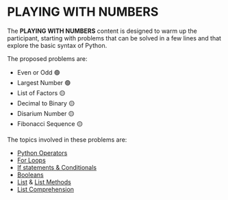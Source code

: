 # PLAYING WITH NUMBERS

The **PLAYING WITH NUMBERS** content is designed to warm up the participant,
starting with problems that can be solved in a few lines and that explore the
basic syntax of Python.

The proposed problems are:

- Even or Odd 🟢
- Largest Number 🟢
- List of Factors 🟡
- Decimal to Binary 🟡
- Disarium Number 🟡
- Fibonacci Sequence 🟡

The topics involved in these problems are:

- [Python Operators](https://www.w3schools.com/python/python_operators.asp)
- [For Loops](https://www.w3schools.com/python/python_for_loops.asp)
- [If statements & Conditionals](https://www.w3schools.com/python/python_conditions.asp)
- [Booleans](https://www.w3schools.com/python/python_booleans.asp)
- [List](https://www.w3schools.com/python/python_lists.asp) & [List Methods](https://www.w3schools.com/python/python_ref_list.asp)
- [List Comprehension](https://www.w3schools.com/python/python_lists_comprehension.asp)
